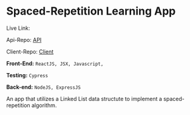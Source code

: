 # Spaced-Repetition Learning App

Live Link:

Api-Repo: [API](https://github.com/nlomba1thinkful/Spaced-Repetition-Server-master 'API')

Client-Repo: [Client ](https://github.com/nlomba1thinkful/Spaced-Repetition-Client-master 'Client ')

**Front-End:** `ReactJS, JSX, Javascript,`

**Testing:** `Cypress`

**Back-end:** `NodeJS, ExpressJS`

An app that utilizes a Linked List data structute to implement a spaced-repetition algorithm.
